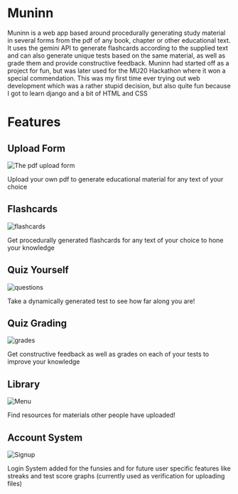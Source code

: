 # Muninn
 Muninn is a web app based around procedurally generating study material in several forms from the pdf of any book, chapter or other educational text. It uses the gemini API to generate flashcards according to the supplied text and can also generate unique tests based on the same material, as well as grade them and provide constructive feedback. Muninn had started off as a project for fun, but was later used for the MU20 Hackathon where it won a special commendation. This was my first time ever trying out web development which was a rather stupid decision, but also quite fun because I got to learn django and a bit of HTML and CSS
 # Features
 ## Upload Form
 ![The pdf upload form](https://cloud-4v59yx3gw-hack-club-bot.vercel.app/2pdfpage.png)
 
 Upload your own pdf to generate educational material for any text of your choice
 
 ## Flashcards
 ![flashcards](https://cloud-bwms3p1xo-hack-club-bot.vercel.app/0image.png)
 
 Get procedurally generated flashcards for any text of your choice to hone your knowledge
 
 ## Quiz Yourself
 ![questions](https://cloud-4v59yx3gw-hack-club-bot.vercel.app/3test.png)
 
 Take a dynamically generated test to see how far along you are!
 
 ## Quiz Grading
 ![grades](https://cloud-4v59yx3gw-hack-club-bot.vercel.app/0grading.png) 
 
 Get constructive feedback as well as grades on each of your tests to improve your knowledge
 
 ## Library
 ![Menu](https://cloud-4v59yx3gw-hack-club-bot.vercel.app/1menu.png)
 
 Find resources for materials other people have uploaded!
 
 ## Account System
 ![Signup](https://cloud-e51w267md-hack-club-bot.vercel.app/0signup.png)
 
Login System added for the funsies and for future user specific features like streaks and test score graphs (currently used as verification for uploading files)
